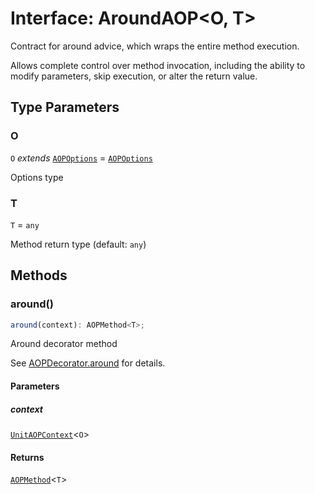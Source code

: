 # Interface: AroundAOP\<O, T\>

Contract for around advice, which wraps the entire method execution.

Allows complete control over method invocation, including the ability to modify
parameters, skip execution, or alter the return value.

## Type Parameters

### O

`O` *extends* [`AOPOptions`](AOPOptions.md) = [`AOPOptions`](AOPOptions.md)

Options type

### T

`T` = `any`

Method return type (default: `any`)

## Methods

### around()

```ts
around(context): AOPMethod<T>;
```

Around decorator method

See [AOPDecorator.around](../classes/AOPDecorator.md#around-2) for details.

#### Parameters

##### context

[`UnitAOPContext`](../type-aliases/UnitAOPContext.md)\<`O`\>

#### Returns

[`AOPMethod`](../type-aliases/AOPMethod.md)\<`T`\>
